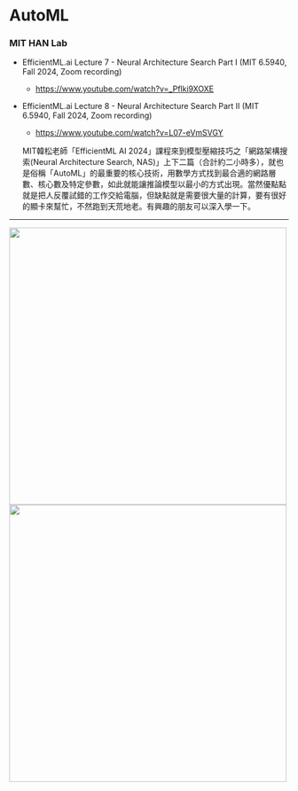 # AutoML

###  MIT HAN Lab

* EfficientML.ai Lecture 7 - Neural Architecture Search Part I (MIT 6.5940, Fall 2024, Zoom recording)
   * https://www.youtube.com/watch?v=_Pflki9XOXE
* EfficientML.ai Lecture 8 - Neural Architecture Search Part II (MIT 6.5940, Fall 2024, Zoom recording)
   * https://www.youtube.com/watch?v=L07-eVmSVGY
      
   MIT韓松老師「EfficientML AI 2024」課程來到模型壓縮技巧之「網路架構搜索(Neural Architecture Search, NAS)」上下二篇（合計約二小時多），就也是俗稱「AutoML」的最重要的核心技術，用數學方式找到最合適的網路層數、核心數及特定參數，如此就能讓推論模型以最小的方式出現。當然優點點就是把人反覆試錯的工作交給電腦，但缺點就是需要很大量的計算，要有很好的顯卡來幫忙，不然跑到天荒地老。有興趣的朋友可以深入學一下。
  
---
<img src="https://github.com/user-attachments/assets/7cba830c-de0c-4c6b-a514-e7b0add0e251" width=500>
<img src="https://github.com/user-attachments/assets/5485aa00-8710-43ba-8002-c08e6c20bc4d" width=500>

